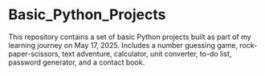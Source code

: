 # Basic_Python_Projects
This repository contains a set of basic Python projects built as part of my learning journey on May 17, 2025. Includes a number guessing game, rock-paper-scissors, text adventure, calculator, unit converter, to-do list, password generator, and a contact book.
